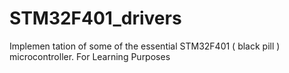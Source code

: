 # STM32F401_drivers
Implemen
tation of some of the essential STM32F401 ( black pill ) microcontroller. For Learning Purposes
